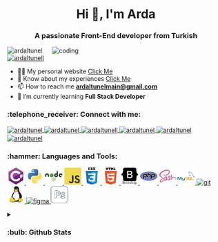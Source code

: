 <h1 align="center">Hi 👋, I'm Arda</h1>
<h3 align="center">A passionate Front-End developer from Turkish</h3>

<img align="right"
     alt="coding"
     width="400"
     src="https://64.media.tumblr.com/27a69fe9243c5d39d83e3a5a88a5c4ba/32a42778a011479f-c1/s1280x1920/04d5ce9ece88f84793d0e397ea6797f9bc768f2e.gifv">

<p align="left">
  <img src="https://komarev.com/ghpvc/?username=ardaltunel&label=Profile%20views&color=lightgrey&style=for-the-badge"
       alt="ardaltunel">
  <a target="_blank"
     href="https://twitter.com/ardaltunell">
      <img src="https://img.shields.io/badge/follow-%40ardaltunell-1DA1F2?logo=twitter&style=for-the-badge"
           alt="ardaltunell">
  </a>
</p>


- 👨‍💻 My personal website [Click Me](https://www.ardaltunel.com)
- 📄 Know about my experiences [Click Me](https://www.linkedin.com/in/ardaltunel/)
- 📫 How to reach me **ardaltunelmain@gmail.com**
- 🌱 I’m currently learning **Full Stack Developer**


<h3 align="left">:telephone_receiver: Connect with me:</h3>
<p align="left">
    <a href="https://codepen.io/ardaltunel"
       target="blank">
        <img align="center"
             src="https://raw.githubusercontent.com/rahuldkjain/github-profile-readme-generator/master/src/images/icons/Social/codepen.svg"
             alt="ardaltunel"
             height="30"
             width="40"/>
    </a>
    <a href="https://dev.to/ardaltunel"
       target="blank">
        <img align="center"
             src="https://raw.githubusercontent.com/rahuldkjain/github-profile-readme-generator/master/src/images/icons/Social/devto.svg"
             alt="ardaltunel"
             height="30"
             width="40"/>
    </a>
    <a href="https://twitter.com/ardaltunell"
       target="blank">
        <img align="center"
             src="https://raw.githubusercontent.com/rahuldkjain/github-profile-readme-generator/master/src/images/icons/Social/twitter.svg"
             alt="ardaltunell"
             height="30"
             width="40"/>
    </a>
    <a href="https://linkedin.com/in/ardaltunel"
       target="blank">
        <img align="center"
             src="https://raw.githubusercontent.com/rahuldkjain/github-profile-readme-generator/master/src/images/icons/Social/linked-in-alt.svg"
             alt="ardaltunel"
             height="30"
             width="40"/>
    </a>
    <a href="https://stackoverflow.com/users/19312277"
       target="blank">
        <img align="center"
             src="https://raw.githubusercontent.com/rahuldkjain/github-profile-readme-generator/master/src/images/icons/Social/stack-overflow.svg"
             alt="ardaltunel"
             height="30"
             width="40"/>
    </a>
    <a href="https://instagram.com/ardaltunel"
       target="blank">
        <img align="center"
             src="https://raw.githubusercontent.com/rahuldkjain/github-profile-readme-generator/master/src/images/icons/Social/instagram.svg"
             alt="ardaltunel"
             height="30"
             width="40"/>
    </a>
</p>

<h3 align="left">	:hammer: Languages and Tools:</h3>
<p align="left">
     <a href="https://www.w3schools.com/cs/" 
          target="_blank"
          rel="noreferrer">
          <img src="https://raw.githubusercontent.com/devicons/devicon/master/icons/csharp/csharp-original.svg"
               alt="csharp"
               width="40" 
               height="40"/> 
     </a> 
     <a href="https://www.python.org"
          target="_blank"
          rel="noreferrer"> 
          <img src="https://raw.githubusercontent.com/devicons/devicon/master/icons/python/python-original.svg"
               alt="python"
               width="40"
               height="40"/> 
     </a>
     <a href="https://nodejs.org"
          target="_blank"
          rel="noreferrer"> 
          <img src="https://raw.githubusercontent.com/devicons/devicon/master/icons/nodejs/nodejs-original-wordmark.svg" 
               alt="nodejs"
               width="40" 
               height="40"/> 
     </a>  
     <a href="https://developer.mozilla.org/en-US/docs/Web/JavaScript"
       target="_blank"
       rel="noreferrer">
        <img src="https://raw.githubusercontent.com/devicons/devicon/master/icons/javascript/javascript-original.svg"
             alt="javascript"
             width="40"
             height="40"/>
     </a>
     <a href="https://www.w3schools.com/css/"
       target="_blank"
       rel="noreferrer">
        <img src="https://raw.githubusercontent.com/devicons/devicon/master/icons/css3/css3-original-wordmark.svg"
             alt="css3"
             width="40"
             height="40"/>
     </a>   
     <a href="https://www.w3.org/html/"
       target="_blank"
       rel="noreferrer">
        <img src="https://raw.githubusercontent.com/devicons/devicon/master/icons/html5/html5-original-wordmark.svg"
             alt="html5"
             width="40"
             height="40"/>
     </a>     
     <a href="https://getbootstrap.com"
       target="_blank"
       rel="noreferrer">
        <img src="https://raw.githubusercontent.com/devicons/devicon/master/icons/bootstrap/bootstrap-plain-wordmark.svg"
             alt="bootstrap"
             width="40"
             height="40"/>
    </a>
    <a href="https://www.php.net"
       target="_blank"
       rel="noreferrer">
        <img src="https://raw.githubusercontent.com/devicons/devicon/master/icons/php/php-original.svg"
             alt="php"
             width="40"
             height="40"/>
    </a>
    <a href="https://sass-lang.com"
       target="_blank"
       rel="noreferrer">
        <img src="https://raw.githubusercontent.com/devicons/devicon/master/icons/sass/sass-original.svg"
             alt="sass"
             width="40"
             height="40"/>
    </a>
    <a href="https://www.mysql.com/"
       target="_blank"
       rel="noreferrer">
        <img src="https://raw.githubusercontent.com/devicons/devicon/master/icons/mysql/mysql-original-wordmark.svg"
             alt="mysql"
             width="40"
             height="40"/>
    </a>     
    <a href="https://git-scm.com/"
       target="_blank"
       rel="noreferrer">
        <img src="https://www.vectorlogo.zone/logos/git-scm/git-scm-icon.svg"
             alt="git"
             width="40"
             height="40"/>
    </a>
    <a href="https://www.linux.org/"
       target="_blank" rel="noreferrer">
        <img src="https://raw.githubusercontent.com/devicons/devicon/master/icons/linux/linux-original.svg"
             alt="linux"
             width="40"
             height="40"/>
    </a>
    <a href="https://www.figma.com/"
       target="_blank"
       rel="noreferrer">
        <img src="https://www.vectorlogo.zone/logos/figma/figma-icon.svg"
             alt="figma"
             width="40"
             height="40"/>
    </a>     
    <a href="https://www.photoshop.com/en"
       target="_blank" rel="noreferrer">
        <img src="https://raw.githubusercontent.com/devicons/devicon/master/icons/photoshop/photoshop-line.svg"
             alt="photoshop"
             width="40"
             height="40"/>
    </a>
</p>


<details>
  <summary><h3>:bulb: Github Stats</h3></summary>

  [![Top Langs](https://github-readme-stats.vercel.app/api/top-langs/?username=ardaltunel&theme=tokyonight)](https://github.com/ardaltunel/github-readme-stats)

  ![Anurag's GitHub stats](https://github-readme-stats.vercel.app/api?username=ardaltunel&show_icons=true&theme=tokyonight)

  [![GitHub Streak](http://github-readme-streak-stats.herokuapp.com?user=ardaltunel&theme=tokyonight)](https://git.io/streak-stats)
</details>

